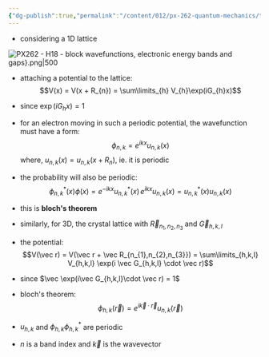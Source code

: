 ```yaml
---
{"dg-publish":true,"permalink":"/content/012/px-262-quantum-mechanics/term-2/h-many-particles/px-262-h18-block-wavefunctions-electronic-energy-bands-and-gaps/","noteIcon":"1","created":"2025-02-10T16:32:33.010+00:00","updated":"2025-02-10T16:45:46.565+00:00"}
---
```


- considering a 1D lattice

![PX262 - H18 - block wavefunctions, electronic energy bands and gaps}.png|500](/img/user/pics/PX262%20-%20H18%20-%20block%20wavefunctions,%20electronic%20energy%20bands%20and%20gaps%7D.png)

- attaching a potential to the lattice:
$$V(x) = V(x + R_{n}) = \sum\limits_{h} V_{h}\exp(iG_{h}x)$$
- since $\exp(iG_{h}x)=1$
- for an electron moving in such a periodic potential, the wavefunction must have a form: 
$$\phi_{n,k} = e^{ikx} u_{n,k}(x)$$
	where, $u_{n,k}(x) = u_{n,k}(x + R_{n})$, ie. it is periodic
	
- the probability will also be periodic: 
$$\phi_{n,k}^{*}(x) \phi(x) = e^{-ikx} u^{*}_{n,k} (x)\, e^{ikx} u_{n,k}(x) = u^{*}_{n,k}(x) u_{n,k}(x)$$
- this is **bloch's theorem**

- similarly, for 3D, the crystal lattice with $\vec R_{n_{1},n_{2},n_{3}}$ and $\vec G_{h,k,l}$
- the potential: 
$$V(\vec r) = V(\vec r + \vec R_{n_{1},n_{2},n_{3}}) = \sum\limits_{h,k,l} V_{h,k,l} \exp(i \vec G_{h,k,l} \cdot \vec r)$$
- since $\vec \exp(i\vec G_{h,k,l}\cdot \vec r) = 1$
- bloch's theorem:
$$\phi_{h,k}(\vec r) = e^{i\vec k \cdot \vec r} u_{n,k} (\vec r)$$

- $u_{h,k}$ and $\phi_{h,k}\phi^{*}_{h,k}$ are periodic
- $n$ is a band index and $\vec k$ is the wavevector
